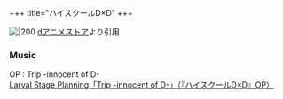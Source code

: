 +++
title="ハイスクールD×D"
+++

![|200](https://encrypted-tbn0.gstatic.com/images?q=tbn:ANd9GcSW7Ke5Zyg7wRUw-VRq7fnyauwdRz1z5f8zJw&s)
[dアニメストア](https://www.google.com/url?sa=i&url=https%3A%2F%2Fanimestore.docomo.ne.jp%2Fanimestore%2Fci%3FworkId%3D10931&psig=AOvVaw0ex1OShLxNCHckWqQGzLBI&ust=1720763771006000&source=images&cd=vfe&opi=89978449&ved=0CBEQjRxqFwoTCNjR9uSmnocDFQAAAAAdAAAAABAE)より引用


### Music
OP : Trip -innocent of D-\
[Larval Stage Planning「Trip -innocent of D-」（『ハイスクールD×D』OP）](https://www.youtube.com/watch?v=2dun6sN5bBA)
